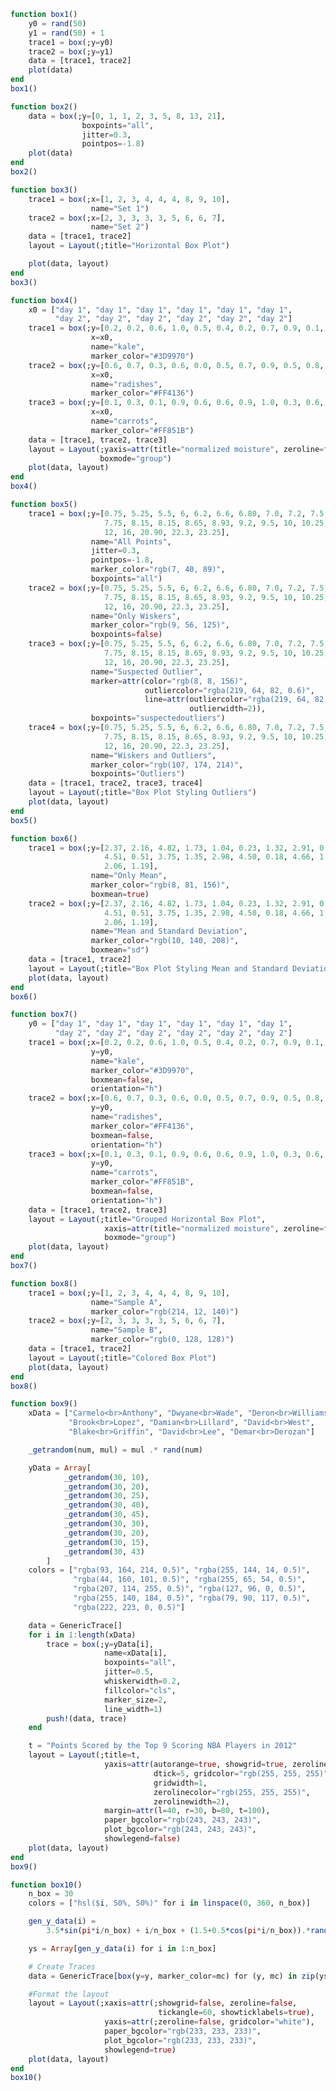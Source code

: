 ```julia
function box1()
    y0 = rand(50)
    y1 = rand(50) + 1
    trace1 = box(;y=y0)
    trace2 = box(;y=y1)
    data = [trace1, trace2]
    plot(data)
end
box1()
```


<div id="ace50ed9-a2e2-4750-9661-2096aa9aa9f7" class="plotly-graph-div"></div>

<script>
    window.PLOTLYENV=window.PLOTLYENV || {};
    window.PLOTLYENV.BASE_URL="https://plot.ly";
    Plotly.newPlot('ace50ed9-a2e2-4750-9661-2096aa9aa9f7', [{"y":[0.060426625090516994,0.6013677943742117,0.13172184041293278,0.08650447087453528,0.9969842819992163,0.5763860850339175,0.016568086207558563,0.2196783580585191,0.0019119077644629279,0.5531829272106785,0.8282410247238292,0.5107210740423589,0.47691492235930766,0.6999299884686356,0.857189642062332,0.6854305103633433,0.5870129109326012,0.9205793985847441,0.5002000834886926,0.9003815791057663,0.3021326760601124,0.028764051076191288,0.7731557752884595,0.864933735603632,0.31579968680122295,0.6983405047035851,0.29606561288184574,0.06201848215686212,0.40523921156544307,0.47048559505723353,0.773340587679026,0.952101868567649,0.857237324548364,0.6591796230854514,0.29455154289685304,0.4301976312038618,0.3172109580169413,0.09674756707863841,0.40063144143312934,0.52635366477054,0.8934999088493645,0.634869981022562,0.12143153312955923,0.9725926793876196,0.3318635636786904,0.4180172159380986,0.6334568044208464,0.2988017357281558,0.2899005766481728,0.977144084639413],"type":"box"},{"y":[1.1055761047002324,1.4558772366893198,1.349208576131972,1.8051313258500865,1.5088530127580726,1.6853409912702257,1.5912612045790666,1.021611722036416,1.8741880038561487,1.3395809680912723,1.7396231066002812,1.1415979293038185,1.9577973530960484,1.719225079811841,1.824731030789313,1.863327098855761,1.285467918842751,1.6798292052461399,1.8668578024245612,1.113498975286309,1.7217642886282716,1.597889778762145,1.5230500314190063,1.1942669700323132,1.78731953496257,1.7794461756002602,1.1507820939287094,1.7060742011605516,1.9320143346938448,1.6650539395491173,1.8302431704385045,1.7365028864214342,1.420612566566626,1.9883222939625511,1.828577084615447,1.6801803104909727,1.103554403348525,1.1508212402703093,1.6068267681899155,1.133991632885207,1.2361055364570546,1.4417333758186166,1.8964321338234293,1.8907633594890383,1.42974118376686,1.061177975407756,1.2013906419212517,1.1199651454974393,1.2483043422098066,1.4530879046286926],"type":"box"}],
               {"margin":{"r":0,"l":0,"b":0,"t":0}}, {showLink: false});

 </script>



```julia
function box2()
    data = box(;y=[0, 1, 1, 2, 3, 5, 8, 13, 21],
                boxpoints="all",
                jitter=0.3,
                pointpos=-1.8)
    plot(data)
end
box2()
```


<div id="bf0171ff-6b61-4db8-8b42-0d9d67d8e192" class="plotly-graph-div"></div>

<script>
    window.PLOTLYENV=window.PLOTLYENV || {};
    window.PLOTLYENV.BASE_URL="https://plot.ly";
    Plotly.newPlot('bf0171ff-6b61-4db8-8b42-0d9d67d8e192', [{"y":[0,1,1,2,3,5,8,13,21],"type":"box","jitter":0.3,"pointpos":-1.8,"boxpoints":"all"}],
               {"margin":{"r":0,"l":0,"b":0,"t":0}}, {showLink: false});

 </script>



```julia
function box3()
    trace1 = box(;x=[1, 2, 3, 4, 4, 4, 8, 9, 10],
                  name="Set 1")
    trace2 = box(;x=[2, 3, 3, 3, 3, 5, 6, 6, 7],
                  name="Set 2")
    data = [trace1, trace2]
    layout = Layout(;title="Horizontal Box Plot")

    plot(data, layout)
end
box3()
```


<div id="49fdb84f-5c25-4dce-9373-a2c207ca5bd8" class="plotly-graph-div"></div>

<script>
    window.PLOTLYENV=window.PLOTLYENV || {};
    window.PLOTLYENV.BASE_URL="https://plot.ly";
    Plotly.newPlot('49fdb84f-5c25-4dce-9373-a2c207ca5bd8', [{"name":"Set 1","type":"box","x":[1,2,3,4,4,4,8,9,10]},{"name":"Set 2","type":"box","x":[2,3,3,3,3,5,6,6,7]}],
               {"title":"Horizontal Box Plot","margin":{"r":0,"l":0,"b":0,"t":0}}, {showLink: false});

 </script>



```julia
function box4()
    x0 = ["day 1", "day 1", "day 1", "day 1", "day 1", "day 1",
          "day 2", "day 2", "day 2", "day 2", "day 2", "day 2"]
    trace1 = box(;y=[0.2, 0.2, 0.6, 1.0, 0.5, 0.4, 0.2, 0.7, 0.9, 0.1, 0.5, 0.3],
                  x=x0,
                  name="kale",
                  marker_color="#3D9970")
    trace2 = box(;y=[0.6, 0.7, 0.3, 0.6, 0.0, 0.5, 0.7, 0.9, 0.5, 0.8, 0.7, 0.2],
                  x=x0,
                  name="radishes",
                  marker_color="#FF4136")
    trace3 = box(;y=[0.1, 0.3, 0.1, 0.9, 0.6, 0.6, 0.9, 1.0, 0.3, 0.6, 0.8, 0.5],
                  x=x0,
                  name="carrots",
                  marker_color="#FF851B")
    data = [trace1, trace2, trace3]
    layout = Layout(;yaxis=attr(title="normalized moisture", zeroline=false),
                    boxmode="group")
    plot(data, layout)
end
box4()
```


<div id="83d417af-262b-4aa8-acb3-750f60857664" class="plotly-graph-div"></div>

<script>
    window.PLOTLYENV=window.PLOTLYENV || {};
    window.PLOTLYENV.BASE_URL="https://plot.ly";
    Plotly.newPlot('83d417af-262b-4aa8-acb3-750f60857664', [{"y":[0.2,0.2,0.6,1.0,0.5,0.4,0.2,0.7,0.9,0.1,0.5,0.3],"name":"kale","type":"box","x":["day 1","day 1","day 1","day 1","day 1","day 1","day 2","day 2","day 2","day 2","day 2","day 2"],"marker":{"color":"#3D9970"}},{"y":[0.6,0.7,0.3,0.6,0.0,0.5,0.7,0.9,0.5,0.8,0.7,0.2],"name":"radishes","type":"box","x":["day 1","day 1","day 1","day 1","day 1","day 1","day 2","day 2","day 2","day 2","day 2","day 2"],"marker":{"color":"#FF4136"}},{"y":[0.1,0.3,0.1,0.9,0.6,0.6,0.9,1.0,0.3,0.6,0.8,0.5],"name":"carrots","type":"box","x":["day 1","day 1","day 1","day 1","day 1","day 1","day 2","day 2","day 2","day 2","day 2","day 2"],"marker":{"color":"#FF851B"}}],
               {"yaxis":{"title":"normalized moisture","zeroline":false},"margin":{"r":0,"l":0,"b":0,"t":0},"boxmode":"group"}, {showLink: false});

 </script>



```julia
function box5()
    trace1 = box(;y=[0.75, 5.25, 5.5, 6, 6.2, 6.6, 6.80, 7.0, 7.2, 7.5, 7.5,
                     7.75, 8.15, 8.15, 8.65, 8.93, 9.2, 9.5, 10, 10.25, 11.5,
                     12, 16, 20.90, 22.3, 23.25],
                  name="All Points",
                  jitter=0.3,
                  pointpos=-1.8,
                  marker_color="rgb(7, 40, 89)",
                  boxpoints="all")
    trace2 = box(;y=[0.75, 5.25, 5.5, 6, 6.2, 6.6, 6.80, 7.0, 7.2, 7.5, 7.5,
                     7.75, 8.15, 8.15, 8.65, 8.93, 9.2, 9.5, 10, 10.25, 11.5,
                     12, 16, 20.90, 22.3, 23.25],
                  name="Only Wiskers",
                  marker_color="rgb(9, 56, 125)",
                  boxpoints=false)
    trace3 = box(;y=[0.75, 5.25, 5.5, 6, 6.2, 6.6, 6.80, 7.0, 7.2, 7.5, 7.5,
                     7.75, 8.15, 8.15, 8.65, 8.93, 9.2, 9.5, 10, 10.25, 11.5,
                     12, 16, 20.90, 22.3, 23.25],
                  name="Suspected Outlier",
                  marker=attr(color="rgb(8, 8, 156)",
                              outliercolor="rgba(219, 64, 82, 0.6)",
                              line=attr(outliercolor="rgba(219, 64, 82, 1.0)",
                                        outlierwidth=2)),
                  boxpoints="suspectedoutliers")
    trace4 = box(;y=[0.75, 5.25, 5.5, 6, 6.2, 6.6, 6.80, 7.0, 7.2, 7.5, 7.5,
                     7.75, 8.15, 8.15, 8.65, 8.93, 9.2, 9.5, 10, 10.25, 11.5,
                     12, 16, 20.90, 22.3, 23.25],
                  name="Wiskers and Outliers",
                  marker_color="rgb(107, 174, 214)",
                  boxpoints="Outliers")
    data = [trace1, trace2, trace3, trace4]
    layout = Layout(;title="Box Plot Styling Outliers")
    plot(data, layout)
end
box5()
```


<div id="96780591-203a-4f4f-b487-c292705e7fbf" class="plotly-graph-div"></div>

<script>
    window.PLOTLYENV=window.PLOTLYENV || {};
    window.PLOTLYENV.BASE_URL="https://plot.ly";
    Plotly.newPlot('96780591-203a-4f4f-b487-c292705e7fbf', [{"y":[0.75,5.25,5.5,6.0,6.2,6.6,6.8,7.0,7.2,7.5,7.5,7.75,8.15,8.15,8.65,8.93,9.2,9.5,10.0,10.25,11.5,12.0,16.0,20.9,22.3,23.25],"name":"All Points","type":"box","jitter":0.3,"pointpos":-1.8,"boxpoints":"all","marker":{"color":"rgb(7, 40, 89)"}},{"y":[0.75,5.25,5.5,6.0,6.2,6.6,6.8,7.0,7.2,7.5,7.5,7.75,8.15,8.15,8.65,8.93,9.2,9.5,10.0,10.25,11.5,12.0,16.0,20.9,22.3,23.25],"name":"Only Wiskers","type":"box","boxpoints":false,"marker":{"color":"rgb(9, 56, 125)"}},{"y":[0.75,5.25,5.5,6.0,6.2,6.6,6.8,7.0,7.2,7.5,7.5,7.75,8.15,8.15,8.65,8.93,9.2,9.5,10.0,10.25,11.5,12.0,16.0,20.9,22.3,23.25],"name":"Suspected Outlier","type":"box","boxpoints":"suspectedoutliers","marker":{"line":{"outliercolor":"rgba(219, 64, 82, 1.0)","outlierwidth":2},"outliercolor":"rgba(219, 64, 82, 0.6)","color":"rgb(8, 8, 156)"}},{"y":[0.75,5.25,5.5,6.0,6.2,6.6,6.8,7.0,7.2,7.5,7.5,7.75,8.15,8.15,8.65,8.93,9.2,9.5,10.0,10.25,11.5,12.0,16.0,20.9,22.3,23.25],"name":"Wiskers and Outliers","type":"box","boxpoints":"Outliers","marker":{"color":"rgb(107, 174, 214)"}}],
               {"title":"Box Plot Styling Outliers","margin":{"r":0,"l":0,"b":0,"t":0}}, {showLink: false});

 </script>



```julia
function box6()
    trace1 = box(;y=[2.37, 2.16, 4.82, 1.73, 1.04, 0.23, 1.32, 2.91, 0.11,
                     4.51, 0.51, 3.75, 1.35, 2.98, 4.50, 0.18, 4.66, 1.30,
                     2.06, 1.19],
                  name="Only Mean",
                  marker_color="rgb(8, 81, 156)",
                  boxmean=true)
    trace2 = box(;y=[2.37, 2.16, 4.82, 1.73, 1.04, 0.23, 1.32, 2.91, 0.11,
                     4.51, 0.51, 3.75, 1.35, 2.98, 4.50, 0.18, 4.66, 1.30,
                     2.06, 1.19],
                  name="Mean and Standard Deviation",
                  marker_color="rgb(10, 140, 208)",
                  boxmean="sd")
    data = [trace1, trace2]
    layout = Layout(;title="Box Plot Styling Mean and Standard Deviation")
    plot(data, layout)
end
box6()
```


<div id="cf3152e0-7e1e-40f2-8470-e9d04b1c8389" class="plotly-graph-div"></div>

<script>
    window.PLOTLYENV=window.PLOTLYENV || {};
    window.PLOTLYENV.BASE_URL="https://plot.ly";
    Plotly.newPlot('cf3152e0-7e1e-40f2-8470-e9d04b1c8389', [{"y":[2.37,2.16,4.82,1.73,1.04,0.23,1.32,2.91,0.11,4.51,0.51,3.75,1.35,2.98,4.5,0.18,4.66,1.3,2.06,1.19],"name":"Only Mean","type":"box","marker":{"color":"rgb(8, 81, 156)"},"boxmean":true},{"y":[2.37,2.16,4.82,1.73,1.04,0.23,1.32,2.91,0.11,4.51,0.51,3.75,1.35,2.98,4.5,0.18,4.66,1.3,2.06,1.19],"name":"Mean and Standard Deviation","type":"box","marker":{"color":"rgb(10, 140, 208)"},"boxmean":"sd"}],
               {"title":"Box Plot Styling Mean and Standard Deviation","margin":{"r":0,"l":0,"b":0,"t":0}}, {showLink: false});

 </script>



```julia
function box7()
    y0 = ["day 1", "day 1", "day 1", "day 1", "day 1", "day 1",
          "day 2", "day 2", "day 2", "day 2", "day 2", "day 2"]
    trace1 = box(;x=[0.2, 0.2, 0.6, 1.0, 0.5, 0.4, 0.2, 0.7, 0.9, 0.1, 0.5, 0.3],
                  y=y0,
                  name="kale",
                  marker_color="#3D9970",
                  boxmean=false,
                  orientation="h")
    trace2 = box(;x=[0.6, 0.7, 0.3, 0.6, 0.0, 0.5, 0.7, 0.9, 0.5, 0.8, 0.7, 0.2],
                  y=y0,
                  name="radishes",
                  marker_color="#FF4136",
                  boxmean=false,
                  orientation="h")
    trace3 = box(;x=[0.1, 0.3, 0.1, 0.9, 0.6, 0.6, 0.9, 1.0, 0.3, 0.6, 0.8, 0.5],
                  y=y0,
                  name="carrots",
                  marker_color="#FF851B",
                  boxmean=false,
                  orientation="h")
    data = [trace1, trace2, trace3]
    layout = Layout(;title="Grouped Horizontal Box Plot",
                     xaxis=attr(title="normalized moisture", zeroline=false),
                     boxmode="group")
    plot(data, layout)
end
box7()
```


<div id="fbb6da3b-ec07-4626-a5fe-e2a498667087" class="plotly-graph-div"></div>

<script>
    window.PLOTLYENV=window.PLOTLYENV || {};
    window.PLOTLYENV.BASE_URL="https://plot.ly";
    Plotly.newPlot('fbb6da3b-ec07-4626-a5fe-e2a498667087', [{"y":["day 1","day 1","day 1","day 1","day 1","day 1","day 2","day 2","day 2","day 2","day 2","day 2"],"name":"kale","type":"box","orientation":"h","x":[0.2,0.2,0.6,1.0,0.5,0.4,0.2,0.7,0.9,0.1,0.5,0.3],"marker":{"color":"#3D9970"},"boxmean":false},{"y":["day 1","day 1","day 1","day 1","day 1","day 1","day 2","day 2","day 2","day 2","day 2","day 2"],"name":"radishes","type":"box","orientation":"h","x":[0.6,0.7,0.3,0.6,0.0,0.5,0.7,0.9,0.5,0.8,0.7,0.2],"marker":{"color":"#FF4136"},"boxmean":false},{"y":["day 1","day 1","day 1","day 1","day 1","day 1","day 2","day 2","day 2","day 2","day 2","day 2"],"name":"carrots","type":"box","orientation":"h","x":[0.1,0.3,0.1,0.9,0.6,0.6,0.9,1.0,0.3,0.6,0.8,0.5],"marker":{"color":"#FF851B"},"boxmean":false}],
               {"xaxis":{"title":"normalized moisture","zeroline":false},"title":"Grouped Horizontal Box Plot","margin":{"r":0,"l":0,"b":0,"t":0},"boxmode":"group"}, {showLink: false});

 </script>



```julia
function box8()
    trace1 = box(;y=[1, 2, 3, 4, 4, 4, 8, 9, 10],
                  name="Sample A",
                  marker_color="rgb(214, 12, 140)")
    trace2 = box(;y=[2, 3, 3, 3, 3, 5, 6, 6, 7],
                  name="Sample B",
                  marker_color="rgb(0, 128, 128)")
    data = [trace1, trace2]
    layout = Layout(;title="Colored Box Plot")
    plot(data, layout)
end
box8()
```


<div id="a2d9e23b-dfb6-4f21-bef3-b4bfc8352277" class="plotly-graph-div"></div>

<script>
    window.PLOTLYENV=window.PLOTLYENV || {};
    window.PLOTLYENV.BASE_URL="https://plot.ly";
    Plotly.newPlot('a2d9e23b-dfb6-4f21-bef3-b4bfc8352277', [{"y":[1,2,3,4,4,4,8,9,10],"name":"Sample A","type":"box","marker":{"color":"rgb(214, 12, 140)"}},{"y":[2,3,3,3,3,5,6,6,7],"name":"Sample B","type":"box","marker":{"color":"rgb(0, 128, 128)"}}],
               {"title":"Colored Box Plot","margin":{"r":0,"l":0,"b":0,"t":0}}, {showLink: false});

 </script>



```julia
function box9()
    xData = ["Carmelo<br>Anthony", "Dwyane<br>Wade", "Deron<br>Williams",
             "Brook<br>Lopez", "Damian<br>Lillard", "David<br>West",
             "Blake<br>Griffin", "David<br>Lee", "Demar<br>Derozan"]

    _getrandom(num, mul) = mul .* rand(num)

    yData = Array[
            _getrandom(30, 10),
            _getrandom(30, 20),
            _getrandom(30, 25),
            _getrandom(30, 40),
            _getrandom(30, 45),
            _getrandom(30, 30),
            _getrandom(30, 20),
            _getrandom(30, 15),
            _getrandom(30, 43)
        ]
    colors = ["rgba(93, 164, 214, 0.5)", "rgba(255, 144, 14, 0.5)",
              "rgba(44, 160, 101, 0.5)", "rgba(255, 65, 54, 0.5)",
              "rgba(207, 114, 255, 0.5)", "rgba(127, 96, 0, 0.5)",
              "rgba(255, 140, 184, 0.5)", "rgba(79, 90, 117, 0.5)",
              "rgba(222, 223, 0, 0.5)"]

    data = GenericTrace[]
    for i in 1:length(xData)
        trace = box(;y=yData[i],
                     name=xData[i],
                     boxpoints="all",
                     jitter=0.5,
                     whiskerwidth=0.2,
                     fillcolor="cls",
                     marker_size=2,
                     line_width=1)
        push!(data, trace)
    end

    t = "Points Scored by the Top 9 Scoring NBA Players in 2012"
    layout = Layout(;title=t,
                     yaxis=attr(autorange=true, showgrid=true, zeroline=true,
                                dtick=5, gridcolor="rgb(255, 255, 255)",
                                gridwidth=1,
                                zerolinecolor="rgb(255, 255, 255)",
                                zerolinewidth=2),
                     margin=attr(l=40, r=30, b=80, t=100),
                     paper_bgcolor="rgb(243, 243, 243)",
                     plot_bgcolor="rgb(243, 243, 243)",
                     showlegend=false)
    plot(data, layout)
end
box9()
```


<div id="d57760ab-45a6-4df7-bad0-2ae4e7c77dba" class="plotly-graph-div"></div>

<script>
    window.PLOTLYENV=window.PLOTLYENV || {};
    window.PLOTLYENV.BASE_URL="https://plot.ly";
    Plotly.newPlot('d57760ab-45a6-4df7-bad0-2ae4e7c77dba', [{"y":[1.629286842612574,8.533698662220743,2.9893422654501767,0.2664806402349962,4.879924501159034,0.12805138532917537,7.683798296673563,3.2098057211193454,3.6588350827650085,1.4613061550281148,5.854096934009023,2.0614890397864394,2.7243466057587984,3.4828497628289434,0.4717583414651383,4.655085903699659,0.98257511893594,3.727874600469925,4.21385853058079,2.6952227982046417,1.6363869006578624,9.237197057957607,0.524193280278531,8.798774415646339,6.709043063270741,0.37562153658386555,8.319181693530286,0.6656828120795732,7.133241694862278,6.793078130650205],"name":"Carmelo<br>Anthony","type":"box","fillcolor":"cls","line":{"width":1},"jitter":0.5,"whiskerwidth":0.2,"boxpoints":"all","marker":{"size":2}},{"y":[3.6617713335656044,17.9702402032165,16.100804700126382,16.637901290215318,3.6565307789385137,1.2224405515141834,8.267722294850767,17.8643673033428,6.796205230907955,4.172231653995273,14.411093836411947,6.570476975633728,18.707289556045907,8.833487452961982,12.857929367674181,11.084930723246904,4.114558326594087,9.15802302167803,16.76793695586187,1.4353181416588123,19.60486762409024,12.547293600805713,2.1946210499798102,4.332578659321991,5.228443860671526,3.650163651682301,3.1548191364921063,11.02769090494752,1.4056390252559403,6.833566347880753],"name":"Dwyane<br>Wade","type":"box","fillcolor":"cls","line":{"width":1},"jitter":0.5,"whiskerwidth":0.2,"boxpoints":"all","marker":{"size":2}},{"y":[7.514388178247727,8.211944227356327,19.810703149772362,11.270308588709177,5.491930545769819,9.309635068646543,23.791134981839697,9.461506422348403,8.417810211020067,19.015742181163713,6.8332432380034005,8.72155982318819,13.266029833422355,19.97610131428616,16.27665231093978,18.125402221077998,23.550334411226707,4.3346019846804476,14.226926325188533,18.22096468404667,4.135840896911397,21.45096366738697,7.33300967399067,18.82133617970474,0.7861548009729935,16.054762437450737,15.72583980489955,2.782283307537192,23.157438817863436,18.622828916829427],"name":"Deron<br>Williams","type":"box","fillcolor":"cls","line":{"width":1},"jitter":0.5,"whiskerwidth":0.2,"boxpoints":"all","marker":{"size":2}},{"y":[10.872925261438677,5.250427429108946,15.1876779186592,18.880693655164052,27.459855201451234,7.776880784785343,18.398617247793165,12.912306862164282,21.51531985277267,6.154709822540134,34.31312707643169,33.77784995270031,33.179073264768306,18.99569685082767,4.03009581768778,10.114326191273095,38.72370492516837,3.8598465621295297,26.41439675623947,8.356704385488314,32.3579924980174,25.751840334463747,7.662375418574365,38.28675089374164,37.67204368244457,22.471687287047743,26.53049032041462,31.114574502899703,39.2617758081104,27.442052771581736],"name":"Brook<br>Lopez","type":"box","fillcolor":"cls","line":{"width":1},"jitter":0.5,"whiskerwidth":0.2,"boxpoints":"all","marker":{"size":2}},{"y":[1.7297835805667783,33.845287318520796,17.04579947186692,23.53642280656824,8.83809699769697,30.927390647823042,4.336695455699777,26.503194339725,12.57669992021474,19.285241902919477,34.8466630193056,44.801530467812434,10.834951809886,24.20255560186937,1.1188037771648363,33.024476691663594,43.45613141761433,43.91212212243281,23.3291771212661,30.789682954832173,1.0680635725885257,34.68629985887132,42.83469878672921,44.76431366957514,39.81199074098252,7.689080181212472,26.53129619438387,42.76604495567258,1.9338319433696982,28.14476218518591],"name":"Damian<br>Lillard","type":"box","fillcolor":"cls","line":{"width":1},"jitter":0.5,"whiskerwidth":0.2,"boxpoints":"all","marker":{"size":2}},{"y":[13.23254836151156,10.369435388468208,16.818112077035224,18.31072048886959,0.10947861095832012,26.474133587730986,16.139320698353355,4.460340442631161,10.194165403773068,5.214747419274504,3.991939499860915,1.6076619244306967,26.829767214372623,21.478134174880253,4.857464154134212,13.19664565168794,1.0955387482528223,20.460682976598587,11.98273694295326,6.43301783671423,3.355870785486348,24.499864815587895,12.088067201169697,14.531421709570356,6.356789443557977,1.2715483839671693,5.426145065980537,7.924782711725626,29.73710330774217,23.068520812989505],"name":"David<br>West","type":"box","fillcolor":"cls","line":{"width":1},"jitter":0.5,"whiskerwidth":0.2,"boxpoints":"all","marker":{"size":2}},{"y":[4.260513302150892,13.606962130680245,19.578742019914355,19.801516037194276,15.315160222186766,6.513720466899926,2.7024966395610805,3.5410704046198838,12.95892858483266,19.898612944924032,16.285730897842225,18.09733979435785,16.64607138867828,9.79162822904045,14.697262586183019,15.831463878065968,10.075748905732791,10.040855124248358,16.268502923394486,12.889517243748427,1.0387360119418743,4.901952198683683,0.43560543238809313,12.928820405981654,2.3758690950809846,15.902282106509972,18.57345619748036,0.6944813635571245,2.383621186745226,4.7001478167005395],"name":"Blake<br>Griffin","type":"box","fillcolor":"cls","line":{"width":1},"jitter":0.5,"whiskerwidth":0.2,"boxpoints":"all","marker":{"size":2}},{"y":[13.650772701460692,11.807706655037087,3.3334739749434728,12.52911940603205,5.58443891166908,5.283644438123019,3.261794775597122,10.712757021826262,12.410603326211785,13.019859705597533,10.477093738451,9.502618204808059,9.217322269649754,6.375186069690566,10.902529921385055,3.599142826673641,4.350990098587477,10.24312544468928,8.858522234662818,5.406466022182811,10.146706096192178,9.231975100193829,6.492186381685493,11.408140024637698,6.211723719064323,2.900700705787347,0.6610309764652167,10.48859805484231,12.45341584346427,14.497539674877652],"name":"David<br>Lee","type":"box","fillcolor":"cls","line":{"width":1},"jitter":0.5,"whiskerwidth":0.2,"boxpoints":"all","marker":{"size":2}},{"y":[14.110520673153855,34.62632395056351,4.9538201617829944,1.5410660793094124,28.483379719358606,33.8467974710292,18.991061668114984,39.91335650726041,40.113853132967314,19.078740963006894,19.519540832346326,18.698446812316448,3.2277290608610487,17.0179480670332,36.7149496643657,19.527653430502916,9.314975523777402,12.94570965106224,42.74871637246956,3.8857266552155565,31.628420219249648,21.16758071944592,17.61538028574662,18.86946286428448,31.8023171300034,29.83163973710057,26.18163284476142,8.176419280312167,16.19239668559834,19.846493601265895],"name":"Demar<br>Derozan","type":"box","fillcolor":"cls","line":{"width":1},"jitter":0.5,"whiskerwidth":0.2,"boxpoints":"all","marker":{"size":2}}],
               {"yaxis":{"zerolinecolor":"rgb(255, 255, 255)","autorange":true,"zerolinewidth":2,"showgrid":true,"zeroline":true,"dtick":5,"gridcolor":"rgb(255, 255, 255)","gridwidth":1},"plot_bgcolor":"rgb(243, 243, 243)","showlegend":false,"paper_bgcolor":"rgb(243, 243, 243)","title":"Points Scored by the Top 9 Scoring NBA Players in 2012","margin":{"r":30,"l":40,"b":80,"t":100}}, {showLink: false});

 </script>



```julia
function box10()
    n_box = 30
    colors = ["hsl($i, 50%, 50%)" for i in linspace(0, 360, n_box)]

    gen_y_data(i) =
        3.5*sin(pi*i/n_box) + i/n_box + (1.5+0.5*cos(pi*i/n_box)).*rand(10)

    ys = Array[gen_y_data(i) for i in 1:n_box]

    # Create Traces
    data = GenericTrace[box(y=y, marker_color=mc) for (y, mc) in zip(ys, colors)]

    #Format the layout
    layout = Layout(;xaxis=attr(;showgrid=false, zeroline=false,
                                 tickangle=60, showticklabels=true),
                     yaxis=attr(;zeroline=false, gridcolor="white"),
                     paper_bgcolor="rgb(233, 233, 233)",
                     plot_bgcolor="rgb(233, 233, 233)",
                     showlegend=true)
    plot(data, layout)
end
box10()
```


<div id="62396325-361f-4ad1-93b1-8b4dd48f4490" class="plotly-graph-div"></div>

<script>
    window.PLOTLYENV=window.PLOTLYENV || {};
    window.PLOTLYENV.BASE_URL="https://plot.ly";
    Plotly.newPlot('62396325-361f-4ad1-93b1-8b4dd48f4490', [{"y":[1.4805271162242344,1.070051041440649,1.362471870246206,1.5265918897121684,1.3462579787663245,1.0674038187166979,0.489501689401916,1.669522608499741,1.7735121474117246,0.9767237184863866],"type":"box","marker":{"color":"hsl(0.0, 50%, 50%)"}},{"y":[2.0601062176758056,2.47266991511306,1.7500875688947697,1.3756644438323797,2.2143027431523707,1.4166209270642351,2.55421272003925,2.197982449860141,2.0628992612201773,1.1232937163062273],"type":"box","marker":{"color":"hsl(12.413793103448276, 50%, 50%)"}},{"y":[1.8564455040456564,1.8546578889650474,1.9813295449961585,1.7771214405036386,1.6349357319997242,3.112809062058152,3.1364327881792358,2.600801786568188,1.9180458831587224,2.761748457462421],"type":"box","marker":{"color":"hsl(24.82758620689655, 50%, 50%)"}},{"y":[3.300867111573818,2.7626461809011547,2.4050137065256583,2.704040869081928,3.2579889800035247,3.2138180362428597,1.9296569918266524,2.569161391244699,2.2463792563184075,1.9312232846328459],"type":"box","marker":{"color":"hsl(37.241379310344826, 50%, 50%)"}},{"y":[2.6178794390711366,3.5085471446552754,3.0981753860449284,2.1043897383568337,3.807104619863461,2.1928787729092893,2.1961066648102183,2.921186391931261,2.5029565430254896,2.3881010264699896],"type":"box","marker":{"color":"hsl(49.6551724137931, 50%, 50%)"}},{"y":[2.9946881563611685,4.008249020150984,3.9171882196284704,2.5516379420235293,3.296250916159115,2.444899661883895,2.9856580372722483,3.0279583400326273,3.3173579664408566,3.006357653019462],"type":"box","marker":{"color":"hsl(62.06896551724138, 50%, 50%)"}},{"y":[4.173849486030039,2.825774292362964,2.833498649491505,3.9183778108628173,2.63331538225268,3.7181567536721607,4.031094560742731,3.905394458549316,4.3998369720630155,2.8585775872141728],"type":"box","marker":{"color":"hsl(74.48275862068965, 50%, 50%)"}},{"y":[3.154535847916214,4.61414971732578,3.993279866186458,4.577752013041337,4.531065740796033,3.192855704565023,3.0665878094416428,3.147008294737649,4.645406586219359,3.8659859024815613],"type":"box","marker":{"color":"hsl(86.89655172413794, 50%, 50%)"}},{"y":[3.7579630202358905,4.923086025660328,4.059759744943114,4.10073364883671,4.251089719915185,4.26790462348827,3.5930026977679637,3.502505154427659,4.140761676241641,3.6879674589124436],"type":"box","marker":{"color":"hsl(99.3103448275862, 50%, 50%)"}},{"y":[4.244471268742588,4.312075316566239,3.7590868526709076,4.822485633063641,4.588182849750133,4.948944196670405,3.8582651961051684,5.0571939888142685,3.715628740835222,4.106371975999599],"type":"box","marker":{"color":"hsl(111.72413793103448, 50%, 50%)"}},{"y":[3.8942218607562937,3.956979522733901,4.038676631472967,4.603445350040286,3.8958409113072308,4.222451646393853,4.551805791898202,4.654627053905323,4.0942425097236645,4.762813030955126],"type":"box","marker":{"color":"hsl(124.13793103448276, 50%, 50%)"}},{"y":[5.288287709015326,5.148259562326651,4.956263779217293,3.8548709806591908,4.903246422595333,4.419568444971162,4.002352680094523,4.740047429371317,4.101563984696901,4.873865182952359],"type":"box","marker":{"color":"hsl(136.55172413793105, 50%, 50%)"}},{"y":[4.213434571661948,4.458806525004308,5.37781380966584,4.562342988927057,4.389414693861336,3.9449109463288874,5.2438401042910066,5.015395288092956,4.424016447731483,4.455348781609211],"type":"box","marker":{"color":"hsl(148.9655172413793, 50%, 50%)"}},{"y":[4.308518878868455,4.034282741054347,4.7853005408566345,4.738410706875631,4.829238825099413,4.082902897028459,5.032972917934914,4.283890583418175,4.098691027894764,4.325106689403111],"type":"box","marker":{"color":"hsl(161.3793103448276, 50%, 50%)"}},{"y":[4.899311751841415,5.106960458864834,4.619195748306205,4.463542667150427,4.8660204385878405,4.435006149060868,4.0968601401496585,5.4477863074834225,4.443980523147767,4.9718378067606945],"type":"box","marker":{"color":"hsl(173.79310344827587, 50%, 50%)"}},{"y":[4.055978770791636,5.382331439469073,4.726551084067646,4.667420128725855,4.925567120973396,4.984021485806678,4.616652268690402,5.142727812700024,4.800703607871072,5.120922376216141],"type":"box","marker":{"color":"hsl(186.20689655172413, 50%, 50%)"}},{"y":[4.060446315149392,4.2120175022327135,4.5130100804626805,4.908476688936252,5.067544845580644,4.578318445616749,5.074986207590227,5.058210086730872,4.914646564734036,4.4665630884252385],"type":"box","marker":{"color":"hsl(198.6206896551724, 50%, 50%)"}},{"y":[4.9828493564828005,4.9449385401262145,4.940662647890626,4.39247865731709,4.380710510194123,4.9948030932412575,5.105319757625412,4.490497339268297,4.564433989810135,5.211906370991425],"type":"box","marker":{"color":"hsl(211.0344827586207, 50%, 50%)"}},{"y":[3.9741845257516406,4.985180372263086,5.119224127906458,4.7885372042067464,4.104527585182483,3.9101170068672024,5.115563543219211,4.752201429664473,4.434003624884742,4.375275363432533],"type":"box","marker":{"color":"hsl(223.44827586206895, 50%, 50%)"}},{"y":[4.58999596121555,4.424397328939859,4.006018207089605,4.5356174702879555,3.8111166205489964,4.0876931268035435,4.556578569234709,4.936189800577447,3.969722667121823,3.831059473705689],"type":"box","marker":{"color":"hsl(235.86206896551724, 50%, 50%)"}},{"y":[4.5913022614679795,4.721603047382026,4.689151244611603,3.548588465674283,4.050473976127629,3.8481513081932444,4.5478143798709265,3.888867141547472,3.7999655664682876,4.266344848449265],"type":"box","marker":{"color":"hsl(248.27586206896552, 50%, 50%)"}},{"y":[3.8594052638609675,4.0050158343266355,4.111458992063129,3.8848239163115323,3.806490056932382,3.9231939672395955,4.228113484326093,3.3553328484633274,3.6868166062152508,4.423530594232993],"type":"box","marker":{"color":"hsl(260.6896551724138, 50%, 50%)"}},{"y":[3.605632356118491,3.197181467715069,3.32570530090889,4.232263720350481,3.684379004444286,3.8003390992256643,3.452163679357982,3.3036613397510104,4.032964738699033,3.3036081124034538],"type":"box","marker":{"color":"hsl(273.1034482758621, 50%, 50%)"}},{"y":[3.5304100627766477,3.824913843877218,3.170255442765087,3.665939629858765,3.7961383141725236,3.122566301558643,3.797254978575947,2.9745413254596786,3.7749239380062756,3.766319385430411],"type":"box","marker":{"color":"hsl(285.51724137931035, 50%, 50%)"}},{"y":[3.375551624916261,3.3802309816408673,2.8696493832447243,3.0489456786110742,3.4129776317973786,3.236878581456803,3.0864460112881584,3.3662468162909507,2.6005980954290426,3.0527739138521106],"type":"box","marker":{"color":"hsl(297.9310344827586, 50%, 50%)"}},{"y":[2.7676347964919223,2.647518828886083,2.61422663373266,3.06846188445232,2.980973948752526,3.026849409264969,2.706043423095349,2.596201956033433,3.0104063789289275,2.4006122647114183],"type":"box","marker":{"color":"hsl(310.3448275862069, 50%, 50%)"}},{"y":[1.9986064055461443,2.075615281815164,2.4549184834681066,2.5316696064806647,2.8419642372890737,2.10029840530683,2.0254587258830945,2.9471158775351536,2.2127809893346235,2.322210866188365],"type":"box","marker":{"color":"hsl(322.7586206896552, 50%, 50%)"}},{"y":[2.525133809661976,2.1346639181022193,2.0386535886757686,2.324862183806474,2.047181976429912,1.7153728873908671,2.483771132237673,1.7519596478186394,1.800755549327039,2.143031691675426],"type":"box","marker":{"color":"hsl(335.17241379310343, 50%, 50%)"}},{"y":[2.0629429506777965,1.9199729963820111,2.248301785654462,1.8885479846989899,1.855127463028332,2.308011176598191,2.181973732607631,1.931945641941025,1.4864201908195076,1.9318042577370917],"type":"box","marker":{"color":"hsl(347.58620689655174, 50%, 50%)"}},{"y":[1.6923357813024078,1.439832381569399,1.2569384580437846,1.1421848578836455,1.6087984201353476,1.5146665121882317,1.2349091049771161,1.350413612654345,1.6477458885975165,1.429564841451298],"type":"box","marker":{"color":"hsl(360.0, 50%, 50%)"}}],
               {"yaxis":{"zeroline":false,"gridcolor":"white"},"plot_bgcolor":"rgb(233, 233, 233)","showlegend":true,"xaxis":{"showgrid":false,"zeroline":false,"tickangle":60,"showticklabels":true},"paper_bgcolor":"rgb(233, 233, 233)","margin":{"r":30,"l":40,"b":80,"t":100}}, {showLink: false});

 </script>



